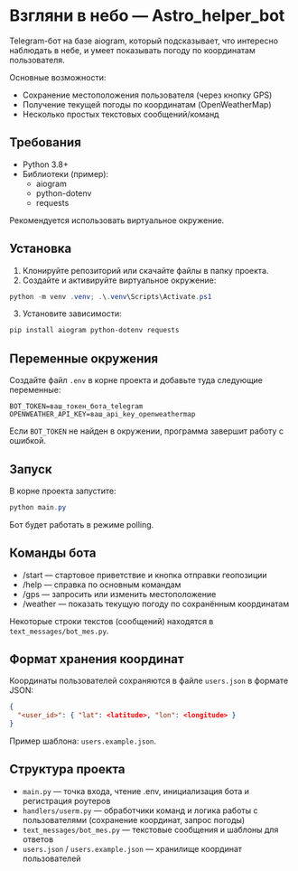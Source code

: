 # Взгляни в небо — Astro_helper_bot

Telegram-бот на базе aiogram, который подсказывает, что интересно наблюдать в небе, и умеет показывать погоду по координатам пользователя.

Основные возможности:
- Сохранение местоположения пользователя (через кнопку GPS)
- Получение текущей погоды по координатам (OpenWeatherMap)
- Несколько простых текстовых сообщений/команд

## Требования
- Python 3.8+
- Библиотеки (пример):
  - aiogram
  - python-dotenv
  - requests

Рекомендуется использовать виртуальное окружение.

## Установка
1. Клонируйте репозиторий или скачайте файлы в папку проекта.
2. Создайте и активируйте виртуальное окружение:

```powershell
python -m venv .venv; .\.venv\Scripts\Activate.ps1
```

3. Установите зависимости:

```powershell
pip install aiogram python-dotenv requests
```

## Переменные окружения
Создайте файл `.env` в корне проекта и добавьте туда следующие переменные:

```
BOT_TOKEN=ваш_токен_бота_telegram
OPENWEATHER_API_KEY=ваш_api_key_openweathermap
```

Если `BOT_TOKEN` не найден в окружении, программа завершит работу с ошибкой.

## Запуск
В корне проекта запустите:

```powershell
python main.py
```

Бот будет работать в режиме polling.

## Команды бота
- /start — стартовое приветствие и кнопка отправки геопозиции
- /help — справка по основным командам
- /gps — запросить или изменить местоположение
- /weather — показать текущую погоду по сохранённым координатам

Некоторые строки текстов (сообщений) находятся в `text_messages/bot_mes.py`.

## Формат хранения координат
Координаты пользователей сохраняются в файле `users.json` в формате JSON:

```json
{
  "<user_id>": { "lat": <latitude>, "lon": <longitude> }
}
```

Пример шаблона: `users.example.json`.

## Структура проекта
- `main.py` — точка входа, чтение .env, инициализация бота и регистрация роутеров
- `handlers/userm.py` — обработчики команд и логика работы с пользователями (сохранение координат, запрос погоды)
- `text_messages/bot_mes.py` — текстовые сообщения и шаблоны для ответов
- `users.json` / `users.example.json` — хранилище координат пользователей